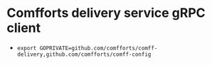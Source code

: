 # Comfforts delivery service gRPC client

- `export GOPRIVATE=github.com/comfforts/comff-delivery,github.com/comfforts/comff-config`
